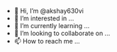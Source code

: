 - 👋 Hi, I’m @akshay630vi
- 👀 I’m interested in ...
- 🌱 I’m currently learning ...
- 💞️ I’m looking to collaborate on ...
- 📫 How to reach me ...

<!---
akshay630vi/akshay630vi is a ✨ special ✨ repository because its `README.md` (this file) appears on your GitHub profile.
You can click the Preview link to take a look at your changes.
--->
